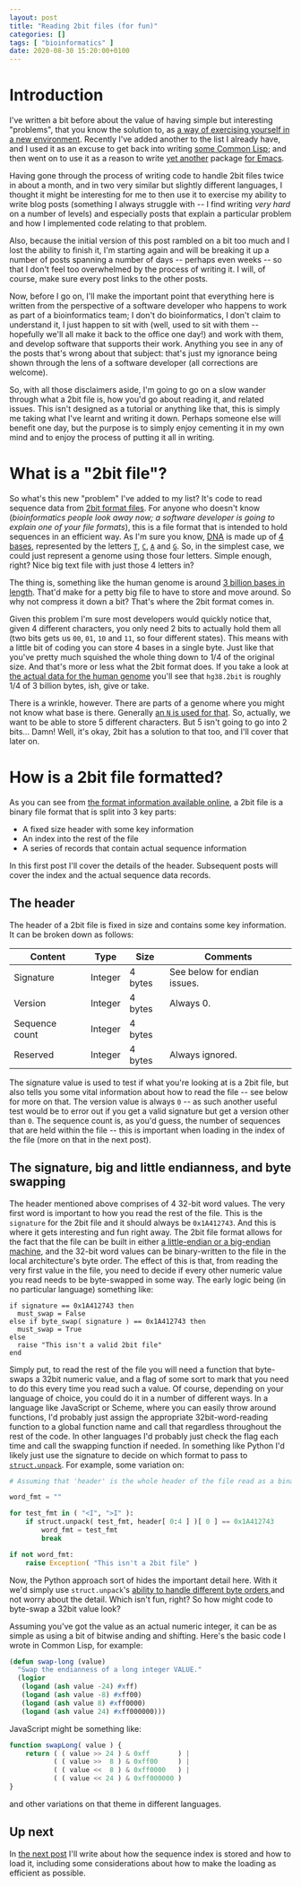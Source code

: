 ```yaml
---
layout: post
title: "Reading 2bit files (for fun)"
categories: []
tags: [ "bioinformatics" ]
date: 2020-08-30 15:20:00+0100
---
```


# Introduction

I've written a bit before about the value of having simple but interesting
"problems", that you know the solution to, as [a way of exercising yourself
in a new environment](/2019/11/10/going-on-a-journey.html). Recently I've
added another to the list I already have, and I used it as an excuse to get
back into writing [some Common
Lisp](https://github.com/davep/org-davep-2bit); and then went on to use it
as a reason to write [yet another]((https://elisp.dev/)) package [for
Emacs](https://github.com/davep/2bit.el).

Having gone through the process of writing code to handle 2bit files twice
in about a month, and in two very similar but slightly different languages,
I thought it might be interesting for me to then use it to exercise my
ability to write blog posts (something I always struggle with -- I find
writing *very hard* on a number of levels) and especially posts that explain
a particular problem and how I implemented code relating to that problem.

Also, because the initial version of this post rambled on a bit too much and
I lost the ability to finish it, I'm starting again and will be breaking it
up a number of posts spanning a number of days -- perhaps even weeks -- so
that I don't feel too overwhelmed by the process of writing it. I will, of
course, make sure every post links to the other posts.

Now, before I go on, I'll make the important point that everything here is
written from the perspective of a software developer who happens to work as
part of a bioinformatics team; I don't do bioinformatics, I don't claim to
understand it, I just happen to sit with (well, used to sit with them --
hopefully we'll all make it back to the office one day!) and work with them,
and develop software that supports their work. Anything you see in any of
the posts that's wrong about that subject: that's just my ignorance being
shown through the lens of a software developer (all corrections are
welcome).

So, with all those disclaimers aside, I'm going to go on a slow wander
through what a 2bit file is, how you'd go about reading it, and related
issues. This isn't designed as a tutorial or anything like that, this is
simply me taking what I've learnt and writing it down. Perhaps someone else
will benefit one day, but the purpose is to simply enjoy cementing it in my
own mind and to enjoy the process of putting it all in writing.

# What is a "2bit file"?

So what's this new "problem" I've added to my list? It's code to read
sequence data from [2bit format
files](https://genome.ucsc.edu/FAQ/FAQformat.html#format7). For anyone who
doesn't know (*bioinformatics people look away now; a software developer is
going to explain one of your file formats*), this is a file format that is
intended to hold sequences in an efficient way. As I'm sure you know,
[DNA](https://en.wikipedia.org/wiki/DNA) is made up of [4
bases](https://en.wikipedia.org/wiki/Nucleobase), represented by the letters
[`T`](https://en.wikipedia.org/wiki/Thymine),
[`C`](https://en.wikipedia.org/wiki/Cytosine),
[`A`](https://en.wikipedia.org/wiki/Adenine) and
[`G`](https://en.wikipedia.org/wiki/Guanine). So, in the simplest case, we
could just represent a genome using those four letters. Simple enough,
right? Nice big text file with just those 4 letters in?

The thing is, something like the human genome is around [3 billion bases in
length](https://en.wikipedia.org/wiki/Human_genome#Molecular_organization_and_gene_content).
That'd make for a petty big file to have to store and move around. So why
not compress it down a bit? That's where the 2bit format comes in.

Given this problem I'm sure most developers would quickly notice that, given
4 different characters, you only need 2 bits to actually hold them all (two
bits gets us `00`, `01`, `10` and `11`, so four different states). This
means with a little bit of coding you can store 4 bases in a single byte.
Just like that you've pretty much squished the whole thing down to 1/4 of
the original size. And that's more or less what the 2bit format does. If you
take a look at [the actual data for the human
genome](http://hgdownload.cse.ucsc.edu/goldenPath/hg38/bigZips/) you'll see
that `hg38.2bit` is roughly 1/4 of 3 billion bytes, ish, give or take.

There is a wrinkle, however. There are parts of a genome where you might not
know what base is there. Generally [an `N` is used for
that](https://www.bioinformatics.org/sms/iupac.html). So, actually, we want
to be able to store 5 different characters. But 5 isn't going to go into 2
bits... Damn! Well, it's okay, 2bit has a solution to that too, and I'll
cover that later on.

# How is a 2bit file formatted?

As you can see from [the format information available
online](https://genome.ucsc.edu/FAQ/FAQformat.html#format7), a 2bit file is
a binary file format that is split into 3 key parts:

- A fixed size header with some key information
- An index into the rest of the file
- A series of records that contain actual sequence information

In this first post I'll cover the details of the header. Subsequent posts
will cover the index and the actual sequence data records.

## The header

The header of a 2bit file is fixed in size and contains some key
information. It can be broken down as follows:

| Content        | Type    | Size    | Comments                     |
|----------------|---------|---------|------------------------------|
| Signature      | Integer | 4 bytes | See below for endian issues. |
| Version        | Integer | 4 bytes | Always 0.                    |
| Sequence count | Integer | 4 bytes |                              |
| Reserved       | Integer | 4 bytes | Always ignored.              |

The signature value is used to test if what you're looking at is a 2bit
file, but also tells you some vital information about how to read the file
-- see below for more on that. The version value is always `0` -- as such
another useful test would be to error out if you get a valid signature but
get a version other than `0`. The sequence count is, as you'd guess, the
number of sequences that are held within the file -- this is important when
loading in the index of the file (more on that in the next post).

## The signature, big and little endianness, and byte swapping

The header mentioned above comprises of 4 32-bit word values. The very first
word is important to how you read the rest of the file. This is the
`signature` for the 2bit file and it should always be `0x1A412743`. And this
is where it gets interesting and fun right away. The 2bit file format allows
for the fact that the file can be built in either [a little-endian or a
big-endian machine](https://en.wikipedia.org/wiki/Endianness), and the
32-bit word values can be binary-written to the file in the local
architecture's byte order. The effect of this is that, from reading the very
first value in the file, you need to decide if every other numeric value you
read needs to be byte-swapped in some way. The early logic being (in no
particular language) something like:

```
if signature == 0x1A412743 then
  must_swap = False
else if byte_swap( signature ) == 0x1A412743 then
  must_swap = True
else
  raise "This isn't a valid 2bit file"
end
```

Simply put, to read the rest of the file you will need a function that
byte-swaps a 32bit numeric value, and a flag of some sort to mark that you
need to do this every time you read such a value. Of course, depending on
your language of choice, you could do it in a number of different ways. In a
language like JavaScript or Scheme, where you can easily throw around
functions, I'd probably just assign the appropriate 32bit-word-reading
function to a global function name and call that regardless throughout the
rest of the code. In other languages I'd probably just check the flag each
time and call the swapping function if needed. In something like Python I'd
likely just use the signature to decide on which format to pass to
[`struct.unpack`](https://docs.python.org/3.8/library/struct.html#struct.unpack).
For example, some variation on:

```python
# Assuming that 'header' is the whole header of the file read as a binary buffer.

word_fmt = ""

for test_fmt in ( "<I", ">I" ):
    if struct.unpack( test_fmt, header[ 0:4 ] )[ 0 ] == 0x1A412743
        word_fmt = test_fmt
        break

if not word_fmt:
    raise Exception( "This isn't a 2bit file" )
```

Now, the Python approach sort of hides the important detail here. With it
we'd simply use `struct.unpack`'s [ability to handle different byte orders
](https://docs.python.org/3.8/library/struct.html#byte-order-size-and-alignment)
and not worry about the detail. Which isn't fun, right? So how might code to
byte-swap a 32bit value look?

Assuming you've got the value as an actual numeric integer, it can be as
simple as using a bit of bitwise anding and shifting. Here's the basic code
I wrote in Common Lisp, for example:

```lisp
(defun swap-long (value)
  "Swap the endianness of a long integer VALUE."
  (logior
   (logand (ash value -24) #xff)
   (logand (ash value -8) #xff00)
   (logand (ash value 8) #xff0000)
   (logand (ash value 24) #xff000000)))
```

JavaScript might be something like:

```js
function swapLong( value ) {
    return ( ( value >> 24 ) & 0xff       ) |
           ( ( value >>  8 ) & 0xff00     ) |
           ( ( value <<  8 ) & 0xff0000   ) |
           ( ( value << 24 ) & 0xff000000 )
}
```

and other variations on that theme in different languages.

## Up next

In [the next post](/2020/10/05/reading-2bit-files-for-fun-the-index.html)
I'll write about how the sequence index is stored and how to load it,
including some considerations about how to make the loading as efficient as
possible.

[//]: # (2020-08-30-reading-2bit-files-for-fun.md ends here)
